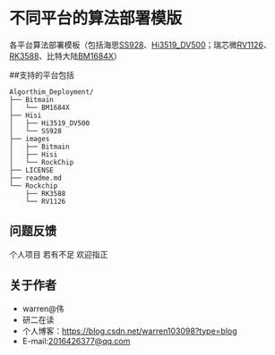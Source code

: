 # 不同平台的算法部署模版
各平台算法部署模板（包括海思[SS928](https://gitee.com/warren-wei/Algorithm-deployment-template-of-each-platform/tree/master/Hisi/SS928)、[Hi3519_DV500](https://gitee.com/warren-wei/Algorithm-deployment-template-of-each-platform/tree/master/Hisi/Hi3519_DV500)；瑞芯微[RV1126](https://gitee.com/warren-wei/Algorithm-deployment-template-of-each-platform/tree/master/Rockchip/RV1126)、[RK3588](https://gitee.com/warren-wei/Algorithm-deployment-template-of-each-platform/tree/master/Rockchip/RK3588)、比特大陆[BM1684X](https://gitee.com/warren-wei/Algorithm-deployment-template-of-each-platform/tree/master/Bitmain/BM1684X)）

##支持的平台包括
```
Algorthim_Deployment/
├── Bitmain
│   └── BM1684X
├── Hisi
│   ├── Hi3519_DV500
│   └── SS928
├── images
│   ├── Bitmain
│   ├── Hisi
│   └── RockChip
├── LICENSE
├── readme.md
└── Rockchip
    ├── RK3588
    └── RV1126
```

## 问题反馈
个人项目 若有不足 欢迎指正
 
## 关于作者
* warren@伟
* 研二在读
* 个人博客：https://blog.csdn.net/warren103098?type=blog
* E-mail:2016426377@qq.com
